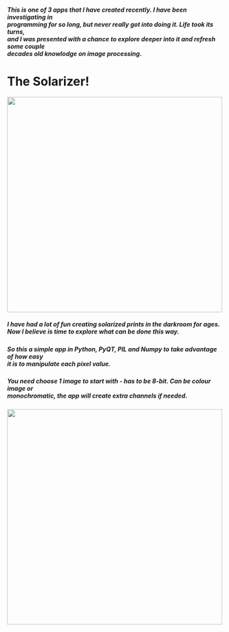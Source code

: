 <h5>This is one of 3 apps that I have created recently. I have been investigating in<br>
programming for so long, but never really got into doing it. Life took its turns, <br>
and I was presented with a chance to explore deeper into it and refresh some couple<br>
decades old knowlodge on image processing.</h5>
<h1>The Solarizer!</h1>
<p>
<img src="https://github.com/refotografia/the-solarizer/assets/160272402/1013cc89-e120-4437-aa43-4a30f7ea1894" width="500">
</p>
<h5>I have had a lot of fun creating solarized prints in the darkroom for ages.<br>
Now I believe is time to explore what can be done this way.</h5>
<h5>So this a simple app in Python, PyQT, PIL and Numpy to take advantage of how easy <br>
  it is to manipulate each pixel value.</h5>
<h5>You need choose 1 image to start with - has to be 8-bit. Can be colour image or <br>
  monochromatic, the app will create extra channels if needed.</h5>

<p>
<img src="https://github.com/refotografia/the-solarizer/assets/160272402/17435e8c-f872-4c3e-bdf3-a714e3bdc4dd" width="500">
</p>
